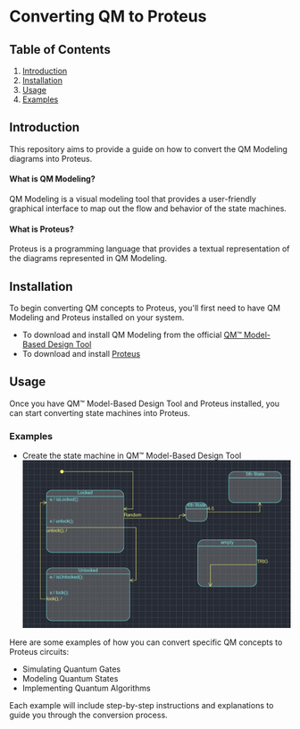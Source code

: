 # Converting QM to Proteus

## Table of Contents

1. [Introduction](#introduction)
2. [Installation](#installation)
3. [Usage](#usage)
4. [Examples](#examples)


## Introduction
This repository aims to provide a guide on how to convert the QM Modeling diagrams into Proteus.
#### What is QM Modeling?
QM Modeling is a visual modeling tool that provides a user-friendly graphical interface to map out the flow and behavior of the state machines.
#### What is Proteus?
Proteus is a programming language that provides a textual representation of the diagrams represented in QM Modeling.

## Installation

To begin converting QM concepts to Proteus, you'll first need to have QM Modeling and Proteus installed on your system. 
- To download and install QM Modeling from the official [QM™ Model-Based Design Tool](https://www.state-machine.com/products/qm) 
- To download and install [Proteus](https://github.com/nasa/PROTEUS)

## Usage

Once you have QM™ Model-Based Design Tool and Proteus installed, you can start converting state machines into Proteus. 
### Examples
- Create the state machine in QM™ Model-Based Design Tool
![StateMachineDiagram](image1.png)

Here are some examples of how you can convert specific QM concepts to Proteus circuits:

- Simulating Quantum Gates
- Modeling Quantum States
- Implementing Quantum Algorithms

Each example will include step-by-step instructions and explanations to guide you through the conversion process.



